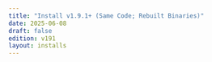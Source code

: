 ```yaml
---
title: "Install v1.9.1+ (Same Code; Rebuilt Binaries)"
date: 2025-06-08
draft: false
edition: v191
layout: installs
---
```


